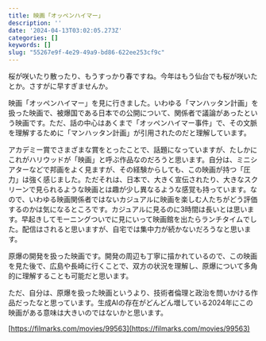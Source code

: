 ```yaml
---
title: 映画「オッペンハイマー」
description: ''
date: '2024-04-13T03:02:05.273Z'
categories: []
keywords: []
slug: "55267e9f-4e29-49a9-bd86-622ee253cf9c"
---
```

桜が咲いたり散ったり、もうすっかり春ですね。今年はもう仙台でも桜が咲いたとか。さすがに早すぎませんか。

映画「オッペンハイマー」を見に行きました。いわゆる「マンハッタン計画」を扱った映画で、被爆国である日本での公開について、関係者で議論があったという映画です。ただ、話の中心はあくまで「オッペンハイマー事件」で、その文脈を理解するために「マンハッタン計画」が引用されたのだと理解しています。

アカデミー賞でさまざまな賞をとったことで、話題になっていますが、たしかにこれがハリウッドが「映画」と呼ぶ作品なのだろうと思います。自分は、ミニシアターなどで邦画をよく見ますが、その経験からしても、この映画が持つ「圧力」は強く感じました。ただそれは、日本で、大きく宣伝されたり、大きなスクリーンで見られるような映画とは趣が少し異なるような感覚も持っています。なので、いわゆる映画関係者ではないカジュアルに映画を楽しむ人たちがどう評価するのかは気になるところです。カジュアルに見るのに3時間は長いとは思います。早起きしてモーニングついでに見にいって映画館を出たらランチタイムでした。配信はされると思いますが、自宅では集中力が続かないだろうなと思います。

原爆の開発を扱った映画です。開発の周辺も丁寧に描かれているので、この映画を見た後で、広島や長崎に行くことで、双方の状況を理解し、原爆について多角的に理解することも可能だと思います。

ただ、自分は、原爆を扱った映画というより、技術者倫理と政治を問いかける作品だったなと思っています。生成AIの存在がどんどん増している2024年にこの映画がある意味は大きいのではないかと思います。

[https://filmarks.com/movies/99563](https://filmarks.com/movies/99563)